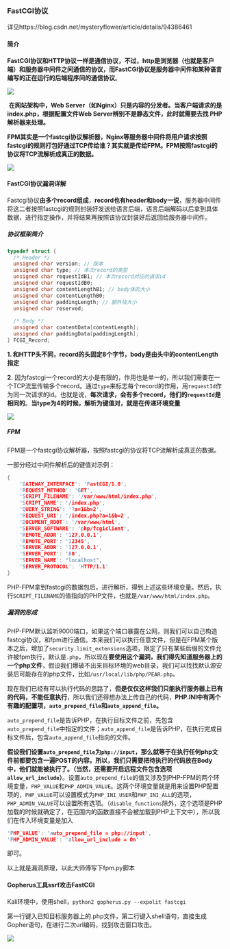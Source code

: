 ### FastCGI协议

详见https://blog.csdn.net/mysteryflower/article/details/94386461

#### 简介

​       **FastCGI协议和HTTP协议一样是通信协议，不过，http是浏览器（也就是客户端）和服务器中间件之间通信的协议，而FastCGI协议是服务器中间件和某种语言编写的正在运行的后端程序间的通信协议**。

![](D:\0-CTF\Documents\SSRF\image\FastCGI_1.jpg)

​       **在网站架构中，Web Server（如Nginx）只是内容的分发者。当客户端请求的是index.php，根据配置文件Web Server辨别不是静态文件，此时就需要去找 PHP解析器来处理。**

​       **FPM其实是一个fastcgi协议解析器，Nginx等服务器中间件将用户请求按照fastcgi的规则打包好通过TCP传给谁？其实就是传给FPM。FPM按照fastcgi的协议将TCP流解析成真正的数据。**

![](D:\0-CTF\Documents\SSRF\image\FastCGI_2.jpg)



#### FastCGI协议漏洞详解

​        Fastcgi协议**由多个record组成**，**record也有header和body一说**，服务器中间件将这二者按照fastcgi的规则封装好发送给语言后端，语言后端解码以后拿到具体数据，进行指定操作，并将结果再按照该协议封装好后返回给服务器中间件。

##### 协议框架简介

```c++
typedef struct {
  /* Header */
  unsigned char version; // 版本
  unsigned char type; // 本次record的类型
  unsigned char requestIdB1; // 本次record对应的请求id
  unsigned char requestIdB0;
  unsigned char contentLengthB1; // body体的大小
  unsigned char contentLengthB0;
  unsigned char paddingLength; // 额外块大小
  unsigned char reserved; 
 
  /* Body */
  unsigned char contentData[contentLength];
  unsigned char paddingData[paddingLength];
} FCGI_Record;
```

**1.  和HTTP头不同，record的头固定8个字节，body是由头中的contentLength指定**

**2.**  因为fastcgi一个record的大小是有限的，作用也是单一的，所以我们需要在一个TCP流里传输多个record。通过`type`来标志每个record的作用，用`requestId`作为同一次请求的id。也就是说，**每次请求，会有多个record，他们的`requestId`是相同的**。**当type为4的时候，解析为键值对，就是在传递环境变量**

![](D:\0-CTF\Documents\SSRF\image\FastCGI_4.jpg)



##### FPM

FPM是一个fastcgi协议解析器，按照fastcgi的协议将TCP流解析成真正的数据。

一部分经过中间件解析后的键值对示例：

```c
{
    'GATEWAY_INTERFACE': 'FastCGI/1.0',
    'REQUEST_METHOD': 'GET',
    'SCRIPT_FILENAME': '/var/www/html/index.php',
    'SCRIPT_NAME': '/index.php',
    'QUERY_STRING': '?a=1&b=2',
    'REQUEST_URI': '/index.php?a=1&b=2',
    'DOCUMENT_ROOT': '/var/www/html',
    'SERVER_SOFTWARE': 'php/fcgiclient',
    'REMOTE_ADDR': '127.0.0.1',
    'REMOTE_PORT': '12345',
    'SERVER_ADDR': '127.0.0.1',
    'SERVER_PORT': '80',
    'SERVER_NAME': "localhost",
    'SERVER_PROTOCOL': 'HTTP/1.1'
}
```

PHP-FPM拿到fastcgi的数据包后，进行解析，得到上述这些环境变量。然后，执行`SCRIPT_FILENAME`的值指向的PHP文件，也就是`/var/www/html/index.php`。

##### 漏洞的形成

​		PHP-FPM默认监听9000端口，如果这个端口暴露在公网，则我们可以自己构造fastcgi协议，和fpm进行通信。本来我们可以执行任意文件，但是在FPM某个版本之后，增加了`security.limit_extensions`选项，限定了只有某些后缀的文件允许被fpm执行，默认是`.php`，所以现在**要使用这个漏洞，我们得先知道服务器上的一个php文件**，假设我们爆破不出来目标环境的web目录，我们可以找找默认源安装后可能存在的php文件，比如`/usr/local/lib/php/PEAR.php`。

​		现在我们已经有可以执行代码的思路了，**但是仅仅这样我们只能执行服务器上已有的代码，不能任意执行**，所以我们还得想办法上传自己的代码，**PHP.INI中有两个有趣的配置项，`auto_prepend_file`和`auto_append_file`。**

`auto_prepend_file`是告诉PHP，在执行目标文件之前，先包含`auto_prepend_file`中指定的文件；`auto_append_file`是告诉PHP，在执行完成目标文件后，包含`auto_append_file`指向的文件。

​		**假设我们设置`auto_prepend_file`为`php://input`，那么就等于在执行任何php文件前都要包含一遍POST的内容。所以，我们只需要把待执行的代码放在Body中，他们就能被执行了。（当然，还需要开启远程文件包含选项`allow_url_include`）**。设置`auto_prepend_file`的值又涉及到PHP-FPM的两个环境变量，`PHP_VALUE`和`PHP_ADMIN_VALUE`。这两个环境变量就是用来设置PHP配置项的，`PHP_VALUE`可以设置模式为`PHP_INI_USER`和`PHP_INI_ALL`的选项，`PHP_ADMIN_VALUE`可以设置所有选项。（`disable_functions`除外，这个选项是PHP加载的时候就确定了，在范围内的函数直接不会被加载到PHP上下文中），所以我们在传入环境变量是加入

```c++
'PHP_VALUE': 'auto_prepend_file = php://input',
'PHP_ADMIN_VALUE': 'allow_url_include = On'
```

即可。

以上就是漏洞原理，以此大师傅写下fpm.py脚本

#### Gopherus工具ssrf攻击FastCGI

Kali环境中，使用shell，`python2 gopherus.py --expolit fastcgi`

第一行键入已知目标服务器上的.php文件，第二行键入shell语句，直接生成Gopher语句，在进行二次url编码，找到攻击窗口攻击。

![](D:\0-CTF\Documents\SSRF\image\FastCGI_3.jpg)